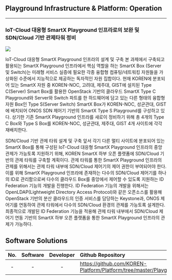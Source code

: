 ## Playground Infrastructure & Platform: Operation 
-----------------------------------------------
### IoT-Cloud 대응형 SmartX Playground 인프라로의 보완 및 SDN/Cloud 기반 관제타워 정비

![](https://github.com/KOREN-Platform/Platform/blob/master/Images/2-1.png)

IoT-Cloud 대응형 SmartX Playground 인프라의 설계 및 구축
  본 과제에서 구축되고 활용되는 SmartX Playground 인프라에서 핵심 역할을 하는 SmartX Box (Server 및 Switch)는 미래형 서비스 실증에 필요한 각종 융합형 컴퓨팅/네트워킹 자원들을 가상화된 수준에서 지능적으로 제공하는 독자적인 자원 집합이다. 현재 KOREN에 분포되어 있는 SmartX 자원 중 KOREN-NOC, 고려대, 제주대, GIST에 설치된 Type C(Server) Smart Box를 활용한 OpenStack 기반의 클라우드 SmartX Type C Playground와 Server와 Switch 파트를 한 하드웨어에 담고 있는 다른 형태의 융합형 자원 Box인 Type S(Server Switch) SmartX Box가 KOREN-NOC, 성균관대, GIST에 배치되어 ONOS SDN 제어기 기반의 SmartX Type S Playground를 구성하고 있다. 상기한 기존 SmartX Playground 인프라를 새로이 정비하기 위해 총 4개의 Type C Box와 Type S Box를 KOREN-NOC, 성균관대, 제주대, GIST 4개 사이트에 각각 재배치한다.
  
 SDN/Cloud 기반 관제 타워 설계 및 구축
  앞서 각기 다른 멀티 사이트에 분포되어 있는 SmartX Box를 통해 구성된 IoT-Cloud 대응형 SmartX Playground 인프라의 중앙 관제가 가능토록 지원하기 위해, KOREN SmartX 하부 오픈 플랫폼에 SDN/Cloud 기반의 관제 타워를 구축할 계획이다. 관제 타워를 통한 SmartX Playground 인프라의 관제를 위해서는 관제 타워 내부에 SDN/Cloud 제어기의 제어 권한이 부여되어야 한다. 이를 위해 SmartX Playground 인프라에 존재하는 다수의 SDN/Cloud 제어기를 하나의 ID로 관리함으로써 다수의 클라우드 Box를 중앙에서 제어할 수 있도록 지원하는 ID Federation 기능의 개발을 진행한다. ID Federation 기능의 개발을 위해서는 OpenLDAP(Lightweight Directory Access Protocol)와 같은 오픈소스를 활용해 OpenStack 기반의 분산 클라우드의 인증 서비스를 담당하는 Keystone과, ONOS 제어기를 연동하여 관제 타워에서 다수의 SDN/Cloud 환경의 관제를 가능토록 설계한다. 최종적으로 개발된 ID Federation 기능을 적용해 관제 타워 내부에서 SDN/Cloud 제어기 연동 기반의 SmartX 하부 오픈 플랫폼을 통한 SmartX Playground 인프라의 관제가 가능하다.
  
Software Solutions
----------------------------
| No. | Software | Developer | Github Repository |
|:---:|:---:|:---:|:---------------|
| -   | - | - |https://github.com/KOREN-Platform/Platform/tree/master/Playground_Infra_Platform_Operation|

